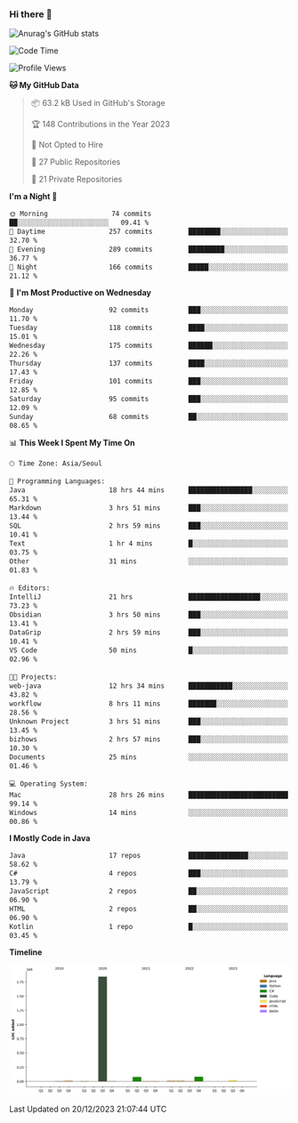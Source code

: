 ### Hi there 👋

![Anurag's GitHub stats](https://github-readme-stats.vercel.app/api?username=pllap&show_icons=true&theme=github_dark)

<!--START_SECTION:waka-->
![Code Time](http://img.shields.io/badge/Code%20Time-659%20hrs%2036%20mins-blue)

![Profile Views](http://img.shields.io/badge/Profile%20Views-3-blue)

**🐱 My GitHub Data** 

> 📦 63.2 kB Used in GitHub's Storage 
 > 
> 🏆 148 Contributions in the Year 2023
 > 
> 🚫 Not Opted to Hire
 > 
> 📜 27 Public Repositories 
 > 
> 🔑 21 Private Repositories 
 > 
**I'm a Night 🦉** 

```text
🌞 Morning                74 commits          ██░░░░░░░░░░░░░░░░░░░░░░░   09.41 % 
🌆 Daytime                257 commits         ████████░░░░░░░░░░░░░░░░░   32.70 % 
🌃 Evening                289 commits         █████████░░░░░░░░░░░░░░░░   36.77 % 
🌙 Night                  166 commits         █████░░░░░░░░░░░░░░░░░░░░   21.12 % 
```
📅 **I'm Most Productive on Wednesday** 

```text
Monday                   92 commits          ███░░░░░░░░░░░░░░░░░░░░░░   11.70 % 
Tuesday                  118 commits         ████░░░░░░░░░░░░░░░░░░░░░   15.01 % 
Wednesday                175 commits         ██████░░░░░░░░░░░░░░░░░░░   22.26 % 
Thursday                 137 commits         ████░░░░░░░░░░░░░░░░░░░░░   17.43 % 
Friday                   101 commits         ███░░░░░░░░░░░░░░░░░░░░░░   12.85 % 
Saturday                 95 commits          ███░░░░░░░░░░░░░░░░░░░░░░   12.09 % 
Sunday                   68 commits          ██░░░░░░░░░░░░░░░░░░░░░░░   08.65 % 
```


📊 **This Week I Spent My Time On** 

```text
🕑︎ Time Zone: Asia/Seoul

💬 Programming Languages: 
Java                     18 hrs 44 mins      ████████████████░░░░░░░░░   65.31 % 
Markdown                 3 hrs 51 mins       ███░░░░░░░░░░░░░░░░░░░░░░   13.44 % 
SQL                      2 hrs 59 mins       ███░░░░░░░░░░░░░░░░░░░░░░   10.41 % 
Text                     1 hr 4 mins         █░░░░░░░░░░░░░░░░░░░░░░░░   03.75 % 
Other                    31 mins             ░░░░░░░░░░░░░░░░░░░░░░░░░   01.83 % 

🔥 Editors: 
IntelliJ                 21 hrs              ██████████████████░░░░░░░   73.23 % 
Obsidian                 3 hrs 50 mins       ███░░░░░░░░░░░░░░░░░░░░░░   13.41 % 
DataGrip                 2 hrs 59 mins       ███░░░░░░░░░░░░░░░░░░░░░░   10.41 % 
VS Code                  50 mins             █░░░░░░░░░░░░░░░░░░░░░░░░   02.96 % 

🐱‍💻 Projects: 
web-java                 12 hrs 34 mins      ███████████░░░░░░░░░░░░░░   43.82 % 
workflow                 8 hrs 11 mins       ███████░░░░░░░░░░░░░░░░░░   28.56 % 
Unknown Project          3 hrs 51 mins       ███░░░░░░░░░░░░░░░░░░░░░░   13.45 % 
bizhows                  2 hrs 57 mins       ███░░░░░░░░░░░░░░░░░░░░░░   10.30 % 
Documents                25 mins             ░░░░░░░░░░░░░░░░░░░░░░░░░   01.46 % 

💻 Operating System: 
Mac                      28 hrs 26 mins      █████████████████████████   99.14 % 
Windows                  14 mins             ░░░░░░░░░░░░░░░░░░░░░░░░░   00.86 % 
```

**I Mostly Code in Java** 

```text
Java                     17 repos            ███████████████░░░░░░░░░░   58.62 % 
C#                       4 repos             ███░░░░░░░░░░░░░░░░░░░░░░   13.79 % 
JavaScript               2 repos             ██░░░░░░░░░░░░░░░░░░░░░░░   06.90 % 
HTML                     2 repos             ██░░░░░░░░░░░░░░░░░░░░░░░   06.90 % 
Kotlin                   1 repo              █░░░░░░░░░░░░░░░░░░░░░░░░   03.45 % 
```



**Timeline**

![Lines of Code chart](https://raw.githubusercontent.com/pllap/pllap/main/assets/bar_graph.png)


 Last Updated on 20/12/2023 21:07:44 UTC
<!--END_SECTION:waka-->


<!--
**pllap/pllap** is a ✨ _special_ ✨ repository because its `README.md` (this file) appears on your GitHub profile.

Here are some ideas to get you started:

- 🔭 I’m currently working on ...
- 🌱 I’m currently learning ...
- 👯 I’m looking to collaborate on ...
- 🤔 I’m looking for help with ...
- 💬 Ask me about ...
- 📫 How to reach me: ...
- 😄 Pronouns: ...
- ⚡ Fun fact: ...
-->
